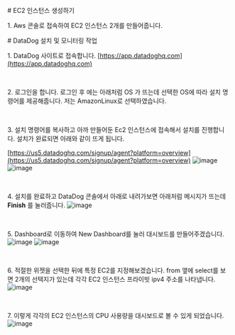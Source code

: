 \# EC2 인스턴스 생성하기

1\. Aws 콘솔로 접속하여 EC2 인스턴스 2개를 만들어줍니다.

\# DataDog 설치 및 모니터링 작업

1\. DataDog 사이트로 접속합니다.
[https://app.datadoghq.com](https://app.datadoghq.com)

<br>

2\. 로그인을 합니다. 로그인 후 에는 아래처럼 OS 가 뜨는데 선택한 OS에 따라 설치 명령어를 제공해줍니다.
저는 AmazonLinux로 선택하였습니다.

<br>

3\. 설치 명령어를 복사하고 아까 만들어둔 Ec2 인스턴스에 접속해서 설치를 진행합니다.
설치가 완료되면 아래와 같이 뜨게 됩니다.

[https://us5.datadoghq.com/signup/agent?platform=overview](https://us5.datadoghq.com/signup/agent?platform=overview)
![image](https://github.com/user-attachments/assets/eacf6dee-ebd5-4cde-bb00-37f7de8f4eb2)
![image](https://github.com/user-attachments/assets/e000817c-2220-430a-8f26-bc1c2c32dcc0)

<br>

4\. 설치를 완료하고 DataDog 콘솔에서 아래로 내려가보면 아래처럼 메시지가 뜨는데 **Finish** 를 눌러줍니다.
![image](https://github.com/user-attachments/assets/67db7de9-1ccd-40ef-983d-04b2818e1ea4)

<br>

5\. Dashboard로 이동하여 New Dashboard를 눌러 대시보드를 만들어주겠습니다.
![image](https://github.com/user-attachments/assets/36fbf35e-3c9b-4218-99d1-789ec558cc3e)
![image](https://github.com/user-attachments/assets/c2668403-5d16-41d0-818e-051eeab7a1fd)

<br>

6\. 적절한 위젯을 선택한 뒤에 특정 EC2를 지정해보겠습니다.
from 옆에 select를 보면 2개의 선택지가 있는데 각각 EC2 인스턴스 프라이빗 ipv4 주소를 나타냅니다.
![image](https://github.com/user-attachments/assets/0f30f4b1-404a-40a7-9f2b-f892c90650ad)

<br>

7\. 이렇게 각각의 EC2 인스턴스의 CPU 사용량을 대시보드로 볼 수 있게 되었습니다.
![image](https://github.com/user-attachments/assets/cbf5560c-9826-43f1-845e-a3a0684d5bb3)
